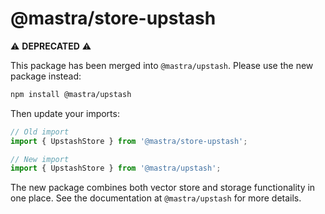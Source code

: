 # @mastra/store-upstash

⚠️ **DEPRECATED** ⚠️

This package has been merged into `@mastra/upstash`. Please use the new package instead:

```bash
npm install @mastra/upstash
```

Then update your imports:

```typescript
// Old import
import { UpstashStore } from '@mastra/store-upstash';

// New import
import { UpstashStore } from '@mastra/upstash';
```

The new package combines both vector store and storage functionality in one place. See the documentation at `@mastra/upstash` for more details.
